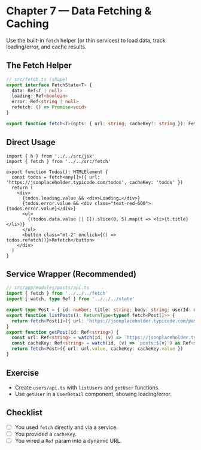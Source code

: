 # Chapter 7 — Data Fetching & Caching

Use the built-in `fetch` helper (or thin services) to load data, track loading/error, and cache results.

## The Fetch Helper
```ts
// src/fetch.ts (shape)
export interface FetchState<T> {
  data: Ref<T | null>
  loading: Ref<boolean>
  error: Ref<string | null>
  refetch: () => Promise<void>
}

export function fetch<T>(opts: { url: string; cacheKey?: string }): FetchState<T> { /* ... */ }
```

## Direct Usage
```tsx
import { h } from '../../src/jsx'
import { fetch } from '../../src/fetch'

export function Todos(): HTMLElement {
  const todos = fetch<any[]>({ url: 'https://jsonplaceholder.typicode.com/todos', cacheKey: 'todos' })
  return (
    <div>
      {todos.loading.value && <div>Loading…</div>}
      {todos.error.value && <div class="text-red-600">{todos.error.value}</div>}
      <ul>
        {(todos.data.value || []).slice(0, 5).map(t => <li>{t.title}</li>)}
      </ul>
      <button class="mt-2" onclick={() => todos.refetch()}>Refetch</button>
    </div>
  )
}
```

## Service Wrapper (Recommended)
```ts
// src/app/modules/posts/api.ts
import { fetch } from '../../../fetch'
import { watch, type Ref } from '../../../state'

export type Post = { id: number; title: string; body: string; userId: number }
export function listPosts(): ReturnType<typeof fetch<Post[]>> {
  return fetch<Post[]>({ url: 'https://jsonplaceholder.typicode.com/posts', cacheKey: 'posts:list' })
}
export function getPost(id: Ref<string>) {
  const url: Ref<string> = watch(id, (v) => `https://jsonplaceholder.typicode.com/posts/${v}`) as Ref<string>
  const cacheKey: Ref<string> = watch(id, (v) => `posts:${v}`) as Ref<string>
  return fetch<Post>({ url: url.value, cacheKey: cacheKey.value })
}
```

## Exercise
- Create `users/api.ts` with `listUsers` and `getUser` functions.
- Use `getUser` in a `UserDetail` component, showing loading/error.

## Checklist
- [ ] You used `fetch` directly and via a service.
- [ ] You provided a `cacheKey`.
- [ ] You wired a `Ref` param into a dynamic URL.
